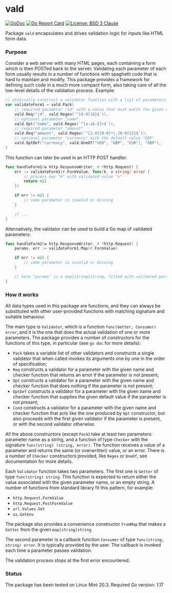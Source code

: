 # vald

[![GoDoc](https://godoc.org/github.com/maxim2266/vald?status.svg)](https://godoc.org/github.com/maxim2266/vald)
[![Go Report Card](https://goreportcard.com/badge/github.com/maxim2266/vald)](https://goreportcard.com/report/github.com/maxim2266/vald)
[![License: BSD 3 Clause](https://img.shields.io/badge/License-BSD_3--Clause-yellow.svg)](https://opensource.org/licenses/BSD-3-Clause)

Package `vald` encapsulates and drives validation logic for inputs like HTML form data.

### Purpose
Consider a web server with many HTML pages, each containing a form which is then POSTed back to the server.
Validating each parameter of each form usually results in a number of functions with spaghetti code that is
hard to maintain and modify. This package provides a framework for defining such code in a much more compact
form, also taking care of all the low-level details of the validation process. Example:
```Go
// statically construct a validator function with a list of parameters to process
var validateForm1 = vald.Pack(
	// required parameter "id" with a value that must match the given regular expression
	vald.Req("id", vald.Regex(`^[0-9]{6}$`)),
	// optional parameter "name"
	vald.Opt("name", vald.Regex(`^[a-zA-Z]+$`)),
	// required parameter "amount"
	vald.Req("amount", vald.Regex(`^[1-9][0-9]*\.[0-9]{2}$`)),
	// optional parameter "currency" with the default value "GBP"
	vald.OptDef("currency", vald.OneOf("USD", "GBP", "EUR"), "GBP"),
)
```
This function can later be used in an HTTP POST handler:
```Go
func handleForm1(w http.ResponseWriter, r *http.Request) {
	err := validateForm1(r.FormValue, func(k, v string) error {
		// process key "k" with validated value "v"
		return nil
	})

	if err != nil {
		// some parameter is invalid or missing
	}

	// ...
}
```
Alternatively, the validator can be used to build a Go map of validated parameters:
```Go
func handleForm2(w http.ResponseWriter, r *http.Request) {
	params, err := validateForm1.Map(r.FormValue)

	if err != nil {
		// some parameter is invalid or missing
	}

	// here "params" is a map[string]string, filled with validated parameters
}
```

### How it works
All data types used in this package are functions, and they can always be substituted with other
user-provided functions with matching signature and suitable behaviour.

The main type is `Validator`, which is a function `func(Getter, Consumer) error`, and it is the one
that does the actual validation of one or more parameters. The package provides a number of constructors
for the functions of this type, in particular (see `go doc` for more details):
- `Pack` takes a variable list of other validators and constructs a single validator that when called invokes
	its arguments one by one in the order of specification;
- `Req` constructs a validator for a parameter with the given name and checker function that returns
	an error if the parameter is not present;
- `Opt` constructs a validator for a parameter with the given name and checker function that does nothing
	if the parameter is not present;
- `OptDef` constructs a validator for a parameter with the given name and checker function that supplies
	the given default value if the parameter is not present;
- `Cond` constructs a validator for a parameter with the given name and checker function that acts
	like the one produced by `Opt` constructor, but also proceeds with the first given validator if the
	parameter is present, or with the second validator otherwise.

All the above constructors (except `Pack`) take at least two parameters: parameter name as a string, and
a function of type `Checker` with the signature `func(string) (string, error)`.
The function receives a value of a parameter and returns the same (or overwritten) value, or an error. There
is a number of `Checker` constructors provided, like `Regex` or `OneOf`, see documentation for more details.

Each `Validator` function takes two parameters. The first one is `Getter` of type `func(string) string`. This
function is expected to return either the value associated with the given parameter name, or an empty
string. A number of functions from standard library fit this pattern, for example:
- `http.Request.FormValue`
- `http.Request.PostFormValue`
- `url.Values.Get`
- `os.Getenv`

The package also provides a convenience constructor `FromMap` that makes a `Getter` from the given
`map[string]string`.

The second parameter is a callback function `Consumer` of type `func(string, string) error`. It is typically
provided by the user. The callback is invoked each time a parameter passes validation.

The validation process stops at the first error encountered.

### Status
The package has been tested on Linux Mint 20.3. Required Go version: 1.17
